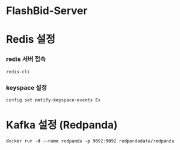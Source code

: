 # FlashBid-Server 
# Redis 설정
### redis 서버 접속
```shell
redis-cli
```
### keyspace 설정
```shell
config set notify-keyspace-events Ex
```
# Kafka 설정 (Redpanda)
```shell
docker run -d --name redpanda -p 9092:9092 redpandadata/redpanda
```